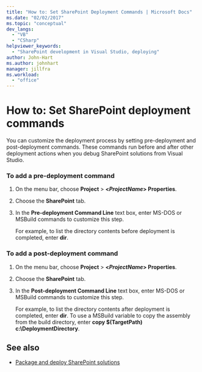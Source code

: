```yaml
---
title: "How to: Set SharePoint Deployment Commands | Microsoft Docs"
ms.date: "02/02/2017"
ms.topic: "conceptual"
dev_langs:
  - "VB"
  - "CSharp"
helpviewer_keywords:
  - "SharePoint development in Visual Studio, deploying"
author: John-Hart
ms.author: johnhart
manager: jillfra
ms.workload:
  - "office"
---
```

# How to: Set SharePoint deployment commands
  You can customize the deployment process by setting pre-deployment and post-deployment commands. These commands run before and after other deployment actions when you debug SharePoint solutions from Visual Studio.

### To add a pre-deployment command

1. On the menu bar, choose **Project** > **\<*ProjectName*> Properties**.

2. Choose the **SharePoint** tab.

3. In the **Pre-deployment Command Line** text box, enter MS-DOS or MSBuild commands to customize this step.

     For example, to list the directory contents before deployment is completed, enter **dir**.

### To add a post-deployment command

1. On the menu bar, choose **Project** > **\<*ProjectName*> Properties**.

2. Choose the **SharePoint** tab.

3. In the **Post-deployment Command Line** text box, enter MS-DOS or MSBuild commands to customize this step.

     For example, to list the directory contents after deployment is completed, enter **dir**. To use a MSBuild variable to copy the assembly from the build directory, enter **copy $(TargetPath) c:\DeploymentDirectory**.

## See also
- [Package and deploy SharePoint solutions](../sharepoint/packaging-and-deploying-sharepoint-solutions.md)
